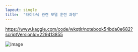 ```yaml
---
layout: single
title:  "타이타닉 관련 모델 훈련 과정"
---
```

https://www.kaggle.com/code/wkqtlr/notebook54bda0e682?scriptVersionId=229413855

![image](https://github.com/user-attachments/assets/7655eb13-0aff-479b-a82e-2c058a7bd851)
